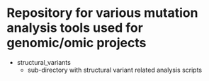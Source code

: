 # Repository for various mutation analysis tools used for genomic/omic projects

- structural_variants
    - sub-directory with structural variant related analysis scripts


